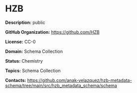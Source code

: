 [//]: # (DO NOT MANUALLY EDIT THIS FILE. IT IS GENERATED FROM A TEMPLATE.)

# HZB



**Description:** public

**GitHub Organization:** https://github.com/HZB



**License:** CC-0

**Domain:** Schema Collection

**Status:** Chemistry

**Topics:** Schema Collection

**Contacts:** https://github.com/anak-velazquez/hzb-metadata-schema/tree/main/src/hzb_metadata_schema/schema
